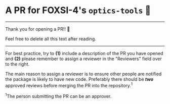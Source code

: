 # A PR for FOXSI-4's `optics-tools` <span>&#129418;</span>

***

Thank you for opening a PR!! <span>&#127881;</span>

Feel free to delete all this text after reading.

***

For best practice, try to **(1)** include a description of the PR you have opened and **(2)** please remember to assign a reviewer in the "Reviewers" field over to the right.

The main reason to assign a reviewer is to ensure other people are notified the package is likely to have new code. Preferably there should be **_two_** approved reviews before merging the PR into the repository.<sup>1</sup>

<sup>1</sup>The person submitting the PR can be an approver.
